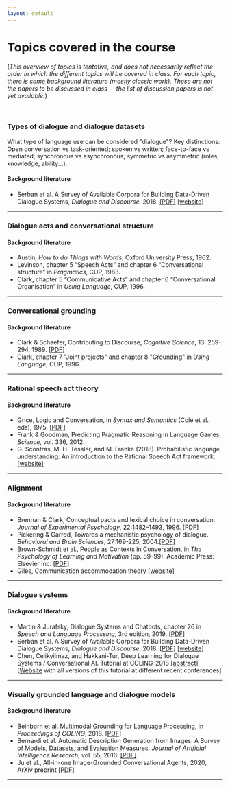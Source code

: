 ```yaml
---
layout: default
---
```


# Topics covered in the course

(*This overview of topics is tentative, and does not necessarily reflect the order in which the different topics will be covered in class. For each topic, there is some background literature (mostly classic work). These are not the papers to be discussed in class -- the list of discussion papers is not yet available.*)



<br>

### Types of dialogue and dialogue datasets

What type of language use can be considered "dialogue"? Key distinctions: Open conversation vs task-oriented; spoken vs written; face-to-face vs mediated; synchronous vs asynchronous; symmetric vs asymmetric (roles, knowledge, ability...).


#### Background literature

- Serban et al. A Survey of Available Corpora for Building Data-Driven Dialogue Systems, *Dialogue and Discourse*, 2018. [[PDF]](http://dad.uni-bielefeld.de/index.php/dad/article/view/3690/3616)  [[website]](https://breakend.github.io/DialogDatasets/)

<hr> 

### Dialogue acts and conversational structure

#### Background literature

* Austin, *How to do Things with Words*, Oxford University Press, 1962.
* Levinson, chapter 5 “Speech Acts” and chapter 6 “Conversational structure” in *Pragmatics*, CUP, 1983.
* Clark, chapter 5 “Communicative Acts” and chapter 6 “Conversational Organisation” in *Using Language*, CUP, 1996.

<hr> 

###  Conversational grounding

#### Background literature

* Clark & Schaefer, Contributing to Discourse, *Cognitive Science*, 13: 259-294, 1989. [[PDF](https://web.stanford.edu/~clark/1980s/Clark,%20H.H.%20_%20Schaefer,%20E.F.%20_Contributing%20to%20discourse_%201989.pdf)]
* Clark, chapter 7 "Joint projects" and chapter 8 "Grounding" in *Using Language*, CUP, 1996.

<hr> 

### Rational speech act theory

#### Background literature

* Grice, Logic and Conversation, in *Syntax and Semantics* (Cole et al. eds), 1975. [[PDF]](https://www.ucl.ac.uk/ls/studypacks/Grice-Logic.pdf)
* Frank & Goodman, Predicting Pragmatic Reasoning in Language Games, *Science*, vol. 336, 2012.
* G. Scontras, M. H. Tessler, and M. Franke (2018). Probabilistic language understanding: An introduction to the Rational Speech Act framework. [[website]](https://www.problang.org)

<hr> 


### Alignment


#### Background literature

- Brennan & Clark, Conceptual pacts and lexical choice in conversation. *Journal of Experimental Psychology*, 22:1482–1493, 1996. [[PDF]](http://www.psychology.sunysb.edu/sbrennan-/papers/b%26c.pdf)
- Pickering & Garrod, Towards a mechanistic psychology of dialogue. *Behavioral and Brain Sciences*, 27:169-225, 2004.[[PDF]](https://www.cambridge.org/core/services/aop-cambridge-core/content/view/83442BA495E0D5F81BDB615E4109DBD2/S0140525X04000056a.pdf/div-class-title-toward-a-mechanistic-psychology-of-dialogue-div.pdf)
- Brown-Schmidt et al., People as Contexts in Conversation, in *The Psychology of Learning and Motivation* (pp. 59–99). Academic Press: Elsevier Inc. [[PDF]](http://web.mit.edu/ryskin/www/pdfs/Brown-Schmidt%20-%20Psych%20of%20Learning%20and%20Motivation.pdf)
- Giles, Communication accommodation theory [[website]](https://en.wikipedia.org/wiki/Communication_accommodation_theory)

<hr>

### Dialogue systems

#### Background literature

* Martin & Jurafsky, Dialogue Systems and Chatbots, chapter 26 in *Speech and Language Processing*, 3rd edition, 2019. [[PDF]](https://web.stanford.edu/~jurafsky/slp3/26.pdf)
* Serban et al. A Survey of Available Corpora for Building Data-Driven Dialogue Systems, *Dialogue and Discourse*, 2018. [[PDF]](http://dad.uni-bielefeld.de/index.php/dad/article/view/3690/3616)  [[website]](https://breakend.github.io/DialogDatasets/)
* Chen, Celikyilmaz, and Hakkani-Tur, Deep Learning for Dialogue Systems / Conversational AI. Tutorial at COLING-2018 [[abstract]](https://www.aclweb.org/anthology/C18-3006.pdf) [[Website](https://sites.google.com/view/deepdial/) with all versions of this tutorial at different recent conferences]

<hr>

### Visually grounded language and dialogue models

#### Background literature

* Beinborn et al. Multimodal Grounding for Language Processing, in *Proceedings of COLING*, 2018. [[PDF](https://www.aclweb.org/anthology/C18-1197/)]
* Bernardi et al. Automatic Description Generation from Images: A Survey of Models, Datasets, and Evaluation Measures, *Journal of Artificial Intelligence Research*, vol. 55, 2016. [[PDF]](https://www.jair.org/index.php/jair/article/view/10985)
* Ju et al., All-in-one Image-Grounded Conversational Agents, 2020, ArXiv preprint [[PDF](https://arxiv.org/pdf/1912.12394.pdf)]

<hr>

